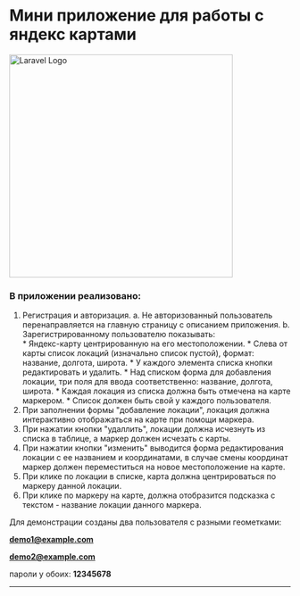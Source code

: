 # Мини приложение для работы с яндекс картами

<p align="left"><img src="https://raw.githubusercontent.com/laravel/art/master/logo-lockup/5%20SVG/2%20CMYK/1%20Full%20Color/laravel-logolockup-cmyk-red.svg" width="400" alt="Laravel Logo"></p>

### В приложении реализовано:

1. Регистрация и авторизация.
    a. Не авторизованный пользователь перенаправляется на главную страницу с описанием приложения.
     b. Зарегистрированному пользователю показывать:    
        * Яндекс-карту центрированную на его местоположении.
        * Слева от карты список локаций (изначально список пустой), формат: название, долгота, широта.
        * У каждого элемента списка кнопки редактировать и удалить.
        * Над списком форма для добавления локации, три поля для ввода соответственно: название, долгота, широта.
        * Каждая локация из списка должна быть отмечена на карте маркером.
        * Список должен быть свой у каждого пользователя.
2. При заполнении формы "добавление локации", локация должна интерактивно отображаться на карте при помощи маркера.
3. При нажатии кнопки "удаллить", локации должна исчезнуть из списка в таблице, а маркер должен исчезать с карты.
4. При нажатии кнопки "изменить" выводится форма редактирования локации с ее названием и координатами, в случае смены координат маркер должен переместиться на новое местоположение на карте.
5. При клике по локации в списке, карта должна центрироваться по маркеру данной локации.
6. При клике по маркеру на карте, должна отобразится подсказка с текстом - название локации данного маркера.

Для демонстрации созданы два пользователя с разными геометками:

**demo1@example.com**

**demo2@example.com**

пароли у обоих: **12345678**

---